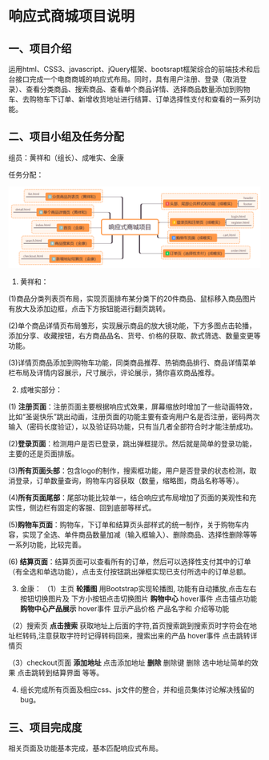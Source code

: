 # 响应式商城项目说明

## 一、项目介绍

运用html、CSS3、javascript、jQuery框架、bootsrapt框架综合的前端技术和后台接口完成一个电商商城的响应式布局。同时，具有用户注册、登录（取消登录）、查看分类商品、搜索商品、查看单个商品详情、选择商品数量添加到购物车、去购物车下订单、新增收货地址进行结算、订单选择性支付和查看的一系列功能。

## 二、项目小组及任务分配

组员：黄祥和（组长）、成唯实、金康

任务分配：

![任务分配](./img/responsive-project.png)

1. 黄祥和：

(1)商品分类列表页布局，实现页面排布某分类下的20件商品、鼠标移入商品图片有放大及添加边框，点击下方按钮能进行翻页跳转。

(2)单个商品详情页布局雏形，实现展示商品的放大镜功能，下方多图点击轮播，添加分享、收藏按钮，右方商品品名、货号、价格的获取、款式筛选、数量变更等功能。

(3)详情页商品添加到购物车功能，同类商品推荐、热销商品排行、商品详情菜单栏布局及详情内容展示，尺寸展示，评论展示，猜你喜欢商品推荐。

2. 成唯实部分：

(1) <strong>注册页面</strong>：注册页面主要根据响应式效果，屏幕缩放时增加了一些动画特效，比如“圣诞快乐”跳出动画，注册页面的功能主要有查询用户名是否注册，密码两次输入（密码长度验证），以及验证码功能，只有当几者全部符合时才能注册成功。

(2)<strong>登录页面</strong>：检测用户是否已登录，跳出弹框提示。然后就是简单的登录功能，主要的还是页面排版。

(3)<strong>所有页面头部</strong>：包含logo的制作，搜索框功能，用户是否登录的状态检测，取消登录，订单数量查询，购物车内容获取（数量，缩略图，商品名称等等）。

(4)<strong>所有页面尾部</strong>：尾部功能比较单一，结合响应式布局增加了页面的美观性和充实性，侧边栏有固定的客服、回到底部等样式。

(5)<strong>购物车页面</strong>：购物车，下订单和结算页头部样式的统一制作，关于购物车内容，实现了全选、单件商品数量加减（输入框输入）、删除商品、选择性删除等等一系列功能，比较完善。

(6) <strong>结算页面</strong>：结算页面可以查看所有的订单，然后可以选择性支付其中的订单（有全选和单选功能），点击支付按钮跳出弹框实现已支付所选中的订单总额。 

3. 金康：
（1）主页
    **轮播图**  用Bootstrap实现轮播图, 功能有自动播放,点击左右按钮切换图片及 下方小按钮点击切换图片
    **购物中心**  hover事件 点击锚点功能
    **购物中心产品展示**     hover事件 显示产品价格 产品名字和 介绍等功能

（2）搜索页
    **点击搜索**   获取地址上后面的字符,首页搜索跳到搜索页时字符会在地址栏转码,注意获取字符时记得转码回来，搜索出来的产品 hover事件  点击跳转详情页

（3）checkout页面
**添加地址**      点击添加地址
**删除**          删除键 删除 选中地址简单的效果 点击跳转到结算界面
    等等。


4. 组长完成所有页面及相应css、js文件的整合，并和组员集体讨论解决残留的bug。

## 三、项目完成度

相关页面及功能基本完成，基本匹配响应式布局。
